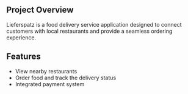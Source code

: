 ## Project Overview
Lieferspatz is a food delivery service application designed to connect customers with local restaurants and provide a seamless ordering experience.

## Features
- View nearby restaurants
- Order food and track the delivery status
- Integrated payment system
